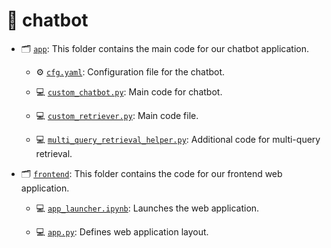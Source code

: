 # 👾 chatbot

- 🗂️ [`app`](app): This folder contains the main code for our chatbot application.

    - ⚙️ [`cfg.yaml`](app/cfg.yaml): Configuration file for the chatbot.

    - 💻 [`custom_chatbot.py`](app/custom_chatbot.py): Main code for chatbot.

    - 💻 [`custom_retriever.py`](app/custom_chatbot.py): Main code file.

    - 💻 [`multi_query_retrieval_helper.py`](app/multi_query_retrieval_helper.py): Additional code for multi-query retrieval.

- 🗂️ [`frontend`](frontend): This folder contains the code for our frontend web application.

    - 💻 [`app_launcher.ipynb`](frontend/app_launcher.ipynb): Launches the web application.

    - 💻 [`app.py`](frontend/app.py): Defines web application layout.